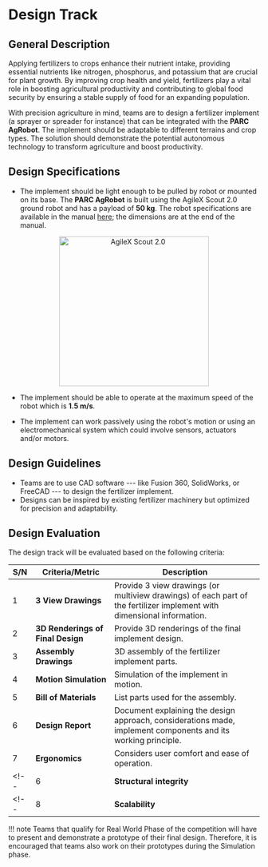 # Design Track

## General Description

Applying fertilizers to crops enhance their nutrient intake, providing essential nutrients like nitrogen, phosphorus, and potassium that are crucial for plant growth. By improving crop health and yield, fertilizers play a vital role in boosting agricultural productivity and contributing to global food security by ensuring a stable supply of food for an expanding population.

With precision agriculture in mind, teams are to design a fertilizer implement (a sprayer or spreader for instance) that can be integrated with the **PARC AgRobot**. The implement should be adaptable to different terrains and crop types. The solution should demonstrate the potential autonomous technology to transform agriculture and boost productivity.

## Design Specifications

* The implement should be light enough to be pulled by robot or mounted on its base. The **PARC AgRobot** is built using the AgileX Scout 2.0 ground robot and has a payload of **50 kg**. The robot specifications are available in the manual [here](https://indrorobotics.ca/wp-content/uploads/2024/07/SCOUT2.0-USER-MANUAL-3.0.pdf); the dimensions are at the end of the manual.

<p align="center">
    <img title='AgileX Scout 2.0' src=../../assets/agilex_scout_2.png width=300>
</p>

* The implement should be able to operate at the maximum speed of the robot which is **1.5 m/s**. 
  
* The implement can work passively using the robot's motion or using an electromechanical system which could involve sensors, actuators and/or motors.

## Design Guidelines

* Teams are to use CAD software --- like Fusion 360, SolidWorks, or FreeCAD --- to design the fertilizer implement.
* Designs can be inspired by existing fertilizer machinery but optimized for precision and adaptability. 

<!-- Add more guidelines -->

<!-- ## Task Expectations

The objective of the track -->

## Design Evaluation

The design track will be evaluated based on the following criteria:

| S/N      | Criteria/Metric | Description |
| ----------- | ----------- | ------- |
| 1  | **3 View Drawings** | Provide 3 view drawings (or multiview drawings) of each part of the fertilizer implement with dimensional information. |
| 2  | **3D Renderings of Final Design** | Provide 3D renderings of the final implement design. |
| 3  | **Assembly Drawings** | 3D assembly of the fertilizer implement parts. |
| 4  | **Motion Simulation** | Simulation of the implement in motion. |
| 5  | **Bill of Materials** | List parts used for the assembly. |
| 6  | **Design Report**  | Document explaining the design approach, considerations made, implement components and its working principle. |
| 7  | **Ergonomics** | Considers user comfort and ease of operation. |
<!-- | 6  | **Structural integrity**  | Ensure the implement can withstand harsh conditions common in large fields. | -->
<!-- | 8  | **Scalability** | Determine if the design can be adapted for different field sizes.| -->

<!-- | 4 | **Cost-Effectiveness** | Shortest travel distance from robot (measured from robot center) through the crop rows to the goal which is calculated at the time limit [8 minutes] **(Smaller is better)** -->

<!-- Part of deliverables | 6  | **Design Report**  | Document explaining the design approach, components, implement working principle and considerations made. | -->


!!! note
    Teams that qualify for Real World Phase of the competition will have to present and demonstrate a prototype of their final design. Therefore, it is encouraged that teams
    also work on their prototypes during the Simulation phase.
